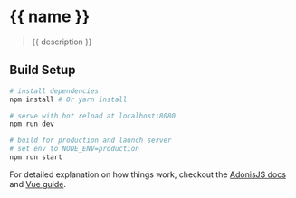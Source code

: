 # {{ name }}

> {{ description }}

## Build Setup

``` bash
# install dependencies
npm install # Or yarn install

# serve with hot reload at localhost:8080
npm run dev

# build for production and launch server
# set env to NODE_ENV=production
npm run start
```

For detailed explanation on how things work, checkout the [AdonisJS docs](http://adonisjs.com/docs/) and [Vue guide](http://vuejs.org/guide/).
